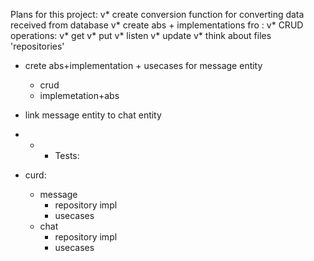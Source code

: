 Plans for this project:
v* create conversion function for converting data received from database
v* create abs + implementations fro :
  v* CRUD operations:
    v* get
    v* put
    v* listen
    v* update
v* think about files 'repositories'


* crete abs+implementation + usecases for message entity
  * crud
  * implemetation+abs
* link message entity to chat entity 





* * * Tests:
* curd:
  * message
    * repository impl
    * usecases
  * chat
    * repository impl
    * usecases
